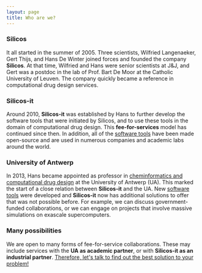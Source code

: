 ```yaml
---
layout: page
title: Who are we?
---
```


### Silicos

It all started in the summer of 2005. Three scientists, Wilfried Langenaeker, Gert Thijs, and Hans De Winter joined forces and founded the company **Silicos**. At that time, Wilfried and Hans were senior scientists at J&J, and Gert was a postdoc in the lab of Prof. Bart De Moor at the Catholic University of Leuven. The company quickly became a reference in computational drug design services.


### Silicos-it

Around 2010, **Silicos-it** was established by Hans to further develop the software tools that were initiated by Silicos, and to use these tools in the domain of computational drug design. This **fee-for-services** model has continued since then. In addition, all of the [software tools](/software) have been made open-source and are used in numerous companies and academic labs around the world.


### University of Antwerp

In 2013, Hans became appointed as professor in <a href="https://uamcantwerpen.github.io/2040FBDBIC/" target="_blank">cheminformatics and computational drug design</a> at the University of Antwerp (UA). This marked the start of a close relation between **Silicos-it** and the UA. New [software tools](/software) were developed and **Silicos-it** now has additional solutions to offer that was not possible before. For example, we can discuss government-funded collaborations, or we can engage on projects that involve massive simulations on exascale supercomputers.


### Many possibilities

We are open to many forms of fee-for-service collaborations. These may include services with the **UA as academic partner**, or with **Silicos-it as an industrial partner**. <a class="u-email" href="mailto:{{ site.social.email | join:',' }}">Therefore, let's talk to find out the best solution to your problem!</a>
